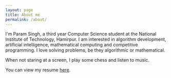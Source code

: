 ```yaml
---
layout: page
title: About me
permalink: /about/
---
```


I'm Param Singh, a third year Computer Science student at the National
Institute of Technology, Hamirpur. I am interested in algorithm development,
artificial intelligence, mathematical computing and competitive programming.
I love solving problems, be they algorithmic or mathematical.

When not staring at a screen, I play some chess and listen to music.

You can view my resume [here](https://drive.google.com/file/d/0B1WGMArwh4qDYVV5VER6S1J5c1h2U1h4ZFQ5blhfMXd6UWE0/view?usp=sharing).